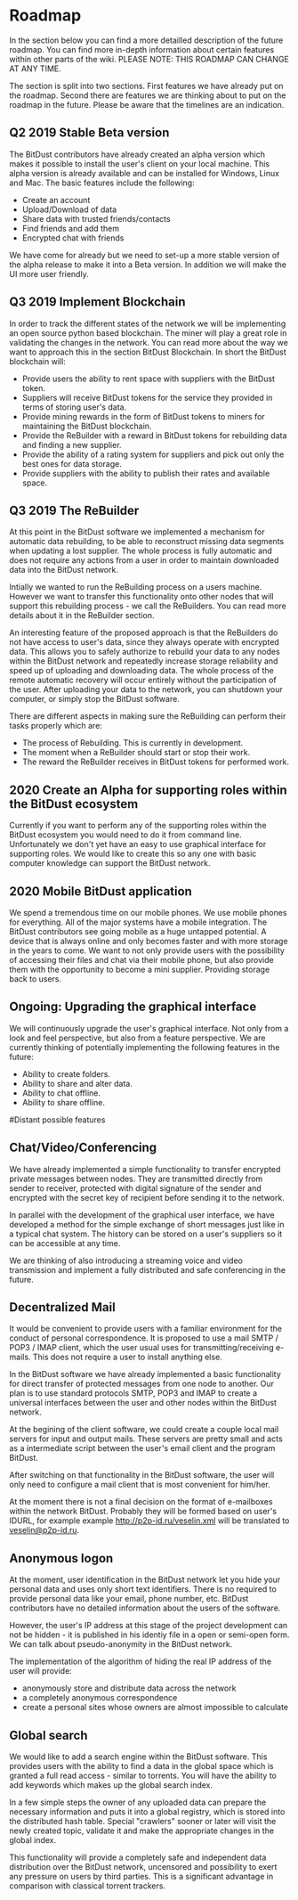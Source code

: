 # Roadmap

In the section below you can find a more detailled description of the future roadmap.
You can find more in-depth information about certain features within other parts of the wiki.
PLEASE NOTE: THIS ROADMAP CAN CHANGE AT ANY TIME.

The section is split into two sections. First features we have already put on the roadmap.
Second there are features we are thinking about to put on the roadmap in the future. 
Please be aware that the timelines are an indication.


## Q2 2019 Stable Beta version

The BitDust contributors have already created an alpha version which makes it possible
to install the user's client on your local machine. This alpha version is already available
and can be installed for Windows, Linux and Mac. The basic features include the following:

* Create an account
* Upload/Download of data
* Share data with trusted friends/contacts
* Find friends and add them
* Encrypted chat with friends

We have come for already but we need to set-up a more stable version of the alpha release to 
make it into a Beta version. In addition we will make the UI more user friendly.


## Q3 2019 Implement Blockchain

In order to track the different states of the network we will be implementing an open source
python based blockchain. The miner will play a great role in validating the changes in the 
network. You can read more about the way we want to approach this in the section BitDust Blockchain.
In short the BitDust blockchain will:

* Provide users the ability to rent space with suppliers with the BitDust token.
* Suppliers will receive BitDust tokens for the service they provided in terms of storing user's data.
* Provide mining rewards in the form of BitDust tokens to miners for maintaining the BitDust blockchain.
* Provide the ReBuilder with a reward in BitDust tokens for rebuilding data and finding a new supplier.
* Provide the ability of a rating system for suppliers and pick out only the best ones for data storage.
* Provide suppliers with the ability to publish their rates and available space.


## Q3 2019 The ReBuilder

At this point in the BitDust software we implemented a mechanism for automatic data rebuilding,
to be able to reconstruct missing data segments when updating a lost supplier.
The whole process is fully automatic and does not require any actions from a user in order
to maintain downloaded data into the BitDust network.

Intially we wanted to run the ReBuilding process on a users machine. However we want
to transfer this functionality onto other nodes that will support this rebuilding process - 
we call the ReBuilders. You can read more details about it in the ReBuilder section.

An interesting feature of the proposed approach is that the ReBuilders do not have access
to user's data, since they always operate with encrypted data.
This allows you to safely authorize to rebuild your data to any nodes within the BitDust network 
and repeatedly increase storage reliability and speed up of uploading and downloading data.
The whole process of the remote automatic recovery will occur entirely without
the participation of the user. After uploading your data to the network,
you can shutdown your computer, or simply stop the BitDust software.

There are different aspects in making sure the ReBuilding can perform their tasks properly which are:

* The process of Rebuilding. This is currently in development.
* The moment when a ReBuilder should start or stop their work.
* The reward the ReBuilder receives in BitDust tokens for performed work.

## 2020 Create an Alpha for supporting roles within the BitDust ecosystem

Currently if you want to perform any of the supporting roles within the BitDust ecosystem you would 
need to do it from command line. Unfortunately we don't yet have an easy to use graphical interface
for supporting roles. We would like to create this so any one with basic computer knowledge can support
the BitDust network.

## 2020 Mobile BitDust application

We spend a tremendous time on our mobile phones. We use mobile phones for everything. All of the major
systems have a mobile integration. The BitDust contributors see going mobile as a huge untapped potential.
A device that is always online and only becomes faster and with more storage in the years to come. We want
to not only provide users with the possibility of accessing their files and chat via their mobile phone, but
also provide them with the opportunity to become a mini supplier. Providing storage back to users.

## Ongoing: Upgrading the graphical interface

We will continuously upgrade the user's graphical interface. Not only from a look and feel perspective,
but also from a feature perspective. We are currently thinking of potentially implementing the following
features in the future:

* Ability to create folders.
* Ability to share and alter data.
* Ability to chat offline.
* Ability to share offline.


#Distant possible features


## Chat/Video/Conferencing

We have already implemented a simple functionality to transfer encrypted private messages between nodes.
They are transmitted directly from sender to receiver, protected with digital signature of the sender
and encrypted with the secret key of recipient before sending it to the network.

In parallel with the development of the graphical user interface, we have developed a method
for the simple exchange of short messages just like in a typical chat system.
The history can be stored on a user's suppliers so it can be accessible at any time.

We are thinking of also introducing a streaming voice and video transmission
and implement a fully distributed and safe conferencing in the future.



## Decentralized Mail

It would be convenient to provide users with a familiar environment for the conduct of personal 
correspondence.
It is proposed to use a  mail SMTP / POP3 / IMAP client, which the user usual uses for 
transmitting/receiving e-mails.
This does not require a user to install anything else.

In the BitDust software we have already implemented a basic functionality for direct transfer 
of protected messages from one node to another.
Our plan is to use standard protocols SMTP, POP3 and IMAP to
create a universal interfaces between the user and other nodes within the BitDust network.

At the begining of the client software, we could create a couple local mail servers for input and 
output mails. These servers are pretty small and acts as a
intermediate script between the user's email client and the program BitDust.

After switching on that functionality in the BitDust software, 
the user will only need to configure a mail client that is most convenient for him/her.

At the moment there is not a final decision on the format of e-mailboxes
within the network BitDust. Probably they will be formed based on user's IDURL, for example example
http://p2p-id.ru/veselin.xml will be translated to veselin@p2p-id.ru.



## Anonymous logon

At the moment, user identification in the BitDust network let you hide your personal data 
and uses only short text identifiers.
There is no required to provide personal data like your email, phone number, etc.
BitDust contributors have no detailed information about the users of the software.

However, the user's IP address at this stage of the project development can not be hidden - it 
is published in his identiy file in a open or semi-open form.
We can talk about pseudo-anonymity in the BitDust network.

The implementation of the algorithm of hiding the real IP address of the user will provide:

+ anonymously store and distribute data across the network
+ a completely anonymous correspondence
+ create a personal sites whose owners are almost impossible to calculate


## Global search

We would like to add a search engine within the BitDust software.
This provides users with the ability to find a data in the global space which is granted a full read access - 
similar to torrents.
You will have the ability to add keywords which makes up the global search index. 

In a few simple steps the owner of any uploaded data can prepare the necessary information
and puts it into a global registry, which is stored into the distributed hash table.
Special "crawlers" sooner or later will visit the newly created topic,
validate it and make the appropriate changes in the global index.

This functionality will provide a completely safe and independent data distribution over 
the BitDust network, uncensored and possibility to exert any pressure on users by third parties.
This is a significant advantage in comparison with classical torrent trackers.

<div class=fbcomments markdown="1">
</div>
